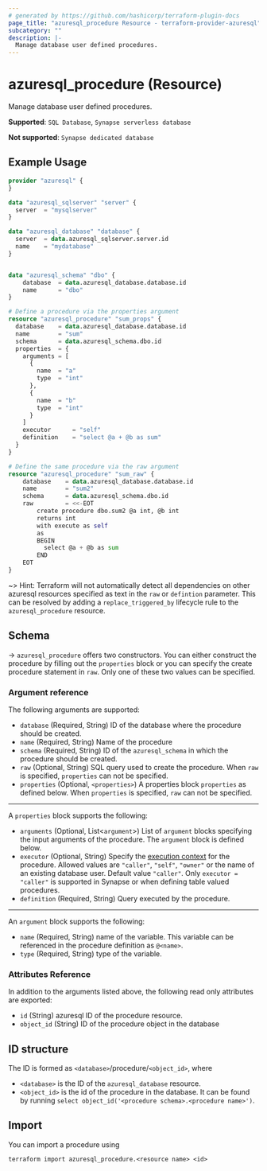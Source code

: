 ```yaml
---
# generated by https://github.com/hashicorp/terraform-plugin-docs
page_title: "azuresql_procedure Resource - terraform-provider-azuresql"
subcategory: ""
description: |-
  Manage database user defined procedures.
---
```


# azuresql_procedure (Resource)

Manage database user defined procedures.

**Supported**: `SQL Database`, `Synapse serverless database` 

**Not supported**: `Synapse dedicated database`


## Example Usage

```terraform
provider "azuresql" {
}

data "azuresql_sqlserver" "server" {
  server  = "mysqlserver"
}

data "azuresql_database" "database" {
  server  = data.azuresql_sqlserver.server.id
  name    = "mydatabase"
}


data "azuresql_schema" "dbo" {
    database  = data.azuresql_database.database.id
    name      = "dbo"
}

# Define a procedure via the properties argument
resource "azuresql_procedure" "sum_props" {
  database    = data.azuresql_database.database.id
  name        = "sum"
  schema      = data.azuresql_schema.dbo.id
  properties  = {
    arguments = [
      {
        name  = "a"
        type  = "int"
      },
      {
        name  = "b"
        type  = "int"
      }
    ]
    executor      = "self"
    definition    = "select @a + @b as sum"
  }
}

# Define the same procedure via the raw argument
resource "azuresql_procedure" "sum_raw" {
    database    = data.azuresql_database.database.id
    name        = "sum2"
    schema      = data.azuresql_schema.dbo.id
    raw         = <<-EOT
        create procedure dbo.sum2 @a int, @b int
        returns int
        with execute as self
        as 
        BEGIN
          select @a + @b as sum
        END
    EOT
}
```

~> Hint: Terraform will not automatically detect all dependencies on other azuresql resources specified as text in the `raw` or `defintion` parameter. This can be resolved by adding a `replace_triggered_by` lifecycle rule to the `azuresql_procedure` resource.

<!-- schema generated by tfplugindocs -->
## Schema

-> `azuresql_procedure` offers two constructors. You can either construct the procedure by filling out the `properties` block or you can specify the create procedure statement in `raw`. Only one of these two values can be specified.

### Argument reference
The following arguments are supported:

- `database` (Required, String) ID of the database where the procedure should be created.
- `name` (Required, String) Name of the procedure
- `schema` (Required, String) ID of the `azuresql_schema` in which the procedure should be created.
- `raw` (Optional, String) SQL query used to create the procedure. When `raw` is specified, `properties` can not be specified.
- `properties` (Optional, `<properties>`) A properties block `properties` as defined below.  When `properties` is specified, `raw` can not be specified.

---
A `properties` block supports the following:

- `arguments` (Optional, List<`argument`>) List of `argument` blocks specifying the input arguments of the procedure. The `argument` block is defined below.
- `executor` (Optional, String) Specify the [execution context](https://learn.microsoft.com/en-us/sql/t-sql/statements/execute-as-clause-transact-sql) for the procedure. Allowed values are `"caller"`, `"self"`, `"owner"` or the name of an existing database user. Default value `"caller"`. Only `executor = "caller"` is supported in Synapse or when defining table valued procedures. 
- `definition` (Required, String) Query executed by the procedure.

---
An `argument` block supports the following:

- `name` (Required, String) name of the variable. This variable can be referenced in the procedure definition as `@<name>`.
- `type` (Required, String) type of the variable.

### Attributes Reference
In addition to the arguments listed above, the following read only attributes are exported:

- `id` (String) azuresql ID of the procedure resource.
- `object_id` (String) ID of the procedure object in the database

## ID structure

The ID is formed as `<database>`/procedure/`<object_id>`, where
* `<database>` is the ID of the `azuresql_database` resource.
* `<object_id>` is the id of the procedure in the database. It can be found by running `select object_id('<procedure schema>.<procedure name>')`.

## Import

You can import a procedure using 

```shell
terraform import azuresql_procedure.<resource name> <id>
```